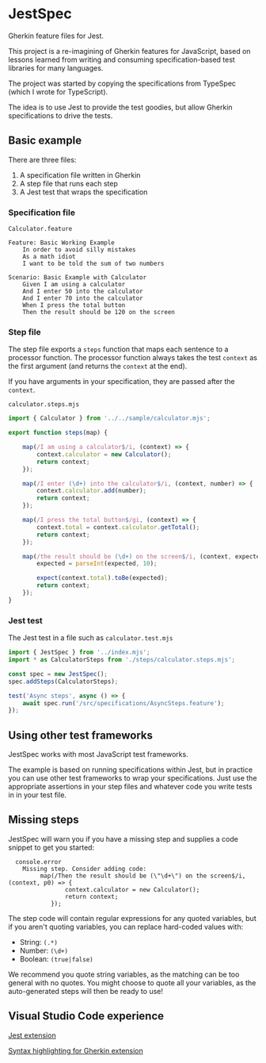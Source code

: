 # JestSpec

Gherkin feature files for Jest.

This project is a re-imagining of Gherkin features for JavaScript, based on lessons learned from writing and consuming specification-based test libraries for many languages.

The project was started by copying the specifications from TypeSpec (which I wrote for TypeScript).

The idea is to use Jest to provide the test goodies, but allow Gherkin specifications to drive the tests.

## Basic example

There are three files:

1. A specification file written in Gherkin
2. A step file that runs each step
3. A Jest test that wraps the specification

### Specification file

`Calculator.feature`

```gherkin
Feature: Basic Working Example
    In order to avoid silly mistakes
    As a math idiot
    I want to be told the sum of two numbers

Scenario: Basic Example with Calculator
    Given I am using a calculator
    And I enter 50 into the calculator
    And I enter 70 into the calculator
    When I press the total button
    Then the result should be 120 on the screen
```

### Step file

The step file exports a `steps` function that maps each sentence to a processor function. The processor function always takes the test `context` as the first argument (and returns the `context` at the end).

If you have arguments in your specification, they are passed after the `context`.

`calculator.steps.mjs`

```javascript
import { Calculator } from '../../sample/calculator.mjs';

export function steps(map) {

    map(/I am using a calculator$/i, (context) => {
        context.calculator = new Calculator();
        return context;
    });

    map(/I enter (\d+) into the calculator$/i, (context, number) => {
        context.calculator.add(number);
        return context;
    });

    map(/I press the total button$/gi, (context) => {
        context.total = context.calculator.getTotal();
        return context;
    });

    map(/the result should be (\d+) on the screen$/i, (context, expected) => {
        expected = parseInt(expected, 10);

        expect(context.total).toBe(expected);
        return context;
    });
}
```

### Jest test

The Jest test in a file such as `calculator.test.mjs`

```javascript
import { JestSpec } from '../index.mjs';
import * as CalculatorSteps from './steps/calculator.steps.mjs';

const spec = new JestSpec();
spec.addSteps(CalculatorSteps);

test('Async steps', async () => {
    await spec.run('/src/specifications/AsyncSteps.feature');
});
```

## Using other test frameworks

JestSpec works with most JavaScript test frameworks.

The example is based on running specifications within Jest, but in practice you can use other test frameworks to wrap your specifications. Just use the appropriate assertions in your step files and whatever code you write tests in in your test file.

## Missing steps

JestSpec will warn you if you have a missing step and supplies a code snippet to get you started:

```
  console.error
    Missing step. Consider adding code:
         map(/Then the result should be (\"\d+\") on the screen$/i, (context, p0) => {
                context.calculator = new Calculator();
                return context;
            });
```

The step code will contain regular expressions for any quoted variables, but if you aren't quoting variables, you can replace hard-coded values with:

- String: `(.*)`
- Number: `(\d+)`
- Boolean: `(true|false)`

We recommend you quote string variables, as the matching can be too general with no quotes. You might choose to quote all your variables, as the auto-generated steps will then be ready to use!

## Visual Studio Code experience

[Jest extension](https://marketplace.visualstudio.com/items?itemName=Orta.vscode-jest)

[Syntax highlighting for Gherkin extension](https://marketplace.visualstudio.com/items?itemName=Blodwynn.featurehighlight)